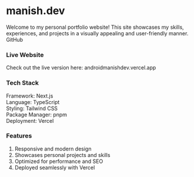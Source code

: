 # manish.dev
Welcome to my personal portfolio website! This site showcases my skills, experiences, and projects in a visually appealing and user-friendly manner.
GitHub

### Live Website
Check out the live version here: androidmanishdev.vercel.app

### Tech Stack
Framework: Next.js<br>
Language: TypeScript<br>
Styling: Tailwind CSS<br>
Package Manager: pnpm<br>
Deployment: Vercel<br>


### Features
1. Responsive and modern design
2. Showcases personal projects and skills
3. Optimized for performance and SEO
4. Deployed seamlessly with Vercel
